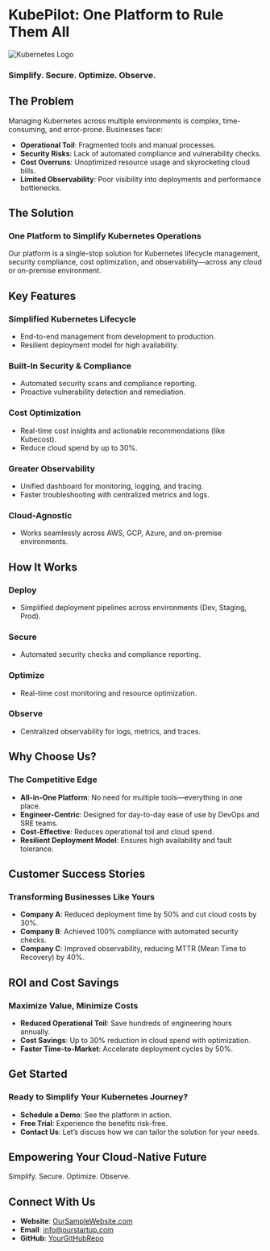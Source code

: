 # KubePilot: One Platform to Rule Them All

![Kubernetes Logo](https://kubernetes.io/images/favicon.ico)

### Simplify. Secure. Optimize. Observe.

## The Problem

Managing Kubernetes across multiple environments is complex, time-consuming, and error-prone. Businesses face:

- **Operational Toil**: Fragmented tools and manual processes.
- **Security Risks**: Lack of automated compliance and vulnerability checks.
- **Cost Overruns**: Unoptimized resource usage and skyrocketing cloud bills.
- **Limited Observability**: Poor visibility into deployments and performance bottlenecks.

## The Solution

### One Platform to Simplify Kubernetes Operations

Our platform is a single-stop solution for Kubernetes lifecycle management, security compliance, cost optimization, and observability—across any cloud or on-premise environment.

## Key Features

### Simplified Kubernetes Lifecycle
- End-to-end management from development to production.
- Resilient deployment model for high availability.

### Built-In Security & Compliance
- Automated security scans and compliance reporting.
- Proactive vulnerability detection and remediation.

### Cost Optimization
- Real-time cost insights and actionable recommendations (like Kubecost).
- Reduce cloud spend by up to 30%.

### Greater Observability
- Unified dashboard for monitoring, logging, and tracing.
- Faster troubleshooting with centralized metrics and logs.

### Cloud-Agnostic
- Works seamlessly across AWS, GCP, Azure, and on-premise environments.

## How It Works

### Deploy
- Simplified deployment pipelines across environments (Dev, Staging, Prod).

### Secure
- Automated security checks and compliance reporting.

### Optimize
- Real-time cost monitoring and resource optimization.

### Observe
- Centralized observability for logs, metrics, and traces.

## Why Choose Us?

### The Competitive Edge
- **All-in-One Platform**: No need for multiple tools—everything in one place.
- **Engineer-Centric**: Designed for day-to-day ease of use by DevOps and SRE teams.
- **Cost-Effective**: Reduces operational toil and cloud spend.
- **Resilient Deployment Model**: Ensures high availability and fault tolerance.

## Customer Success Stories

### Transforming Businesses Like Yours
- **Company A**: Reduced deployment time by 50% and cut cloud costs by 30%.
- **Company B**: Achieved 100% compliance with automated security checks.
- **Company C**: Improved observability, reducing MTTR (Mean Time to Recovery) by 40%.

## ROI and Cost Savings

### Maximize Value, Minimize Costs
- **Reduced Operational Toil**: Save hundreds of engineering hours annually.
- **Cost Savings**: Up to 30% reduction in cloud spend with optimization.
- **Faster Time-to-Market**: Accelerate deployment cycles by 50%.

## Get Started

### Ready to Simplify Your Kubernetes Journey?
- **Schedule a Demo**: See the platform in action.
- **Free Trial**: Experience the benefits risk-free.
- **Contact Us**: Let’s discuss how we can tailor the solution for your needs.

## Empowering Your Cloud-Native Future

Simplify. Secure. Optimize. Observe.

## Connect With Us

- **Website**: [OurSampleWebsite.com](http://ourwebsite.com)
- **Email**: [info@ourstartup.com](mailto:info@ourstartup.com)
- **GitHub**: [YourGitHubRepo](https://github.com/ourGitHubRepo)
